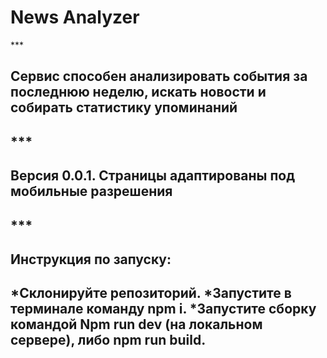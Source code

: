 <h1>News Analyzer</h1>
***
<h2> Сервис способен анализировать события за последнюю неделю, 
искать новости и собирать статистику упоминаний <h2>
***
<h2>Версия 0.0.1. Страницы адаптированы под мобильные разрешения<h2>
***
<h2>Инструкция по запуску:<h2>
*Склонируйте репозиторий.
*Запустите в терминале команду npm i.
*Запустите сборку командой Npm run dev (на локальном сервере), либо npm run build.
